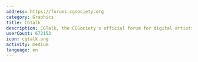 ```yaml
---
address: https://forums.cgsociety.org
category: Graphics
title: CGTalk
description: CGTalk, the CGSociety's official forum for digital artists
userCount: 672153
icon: cgtalk.png
activity: medium
language: en
---
```

